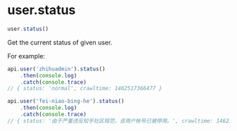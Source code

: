 # user.status

```javascript
user.status()
```

Get the current status of given user.

For example:

```javascript
api.user('zhihuadmin').status()
    .then(console.log)
    .catch(console.trace)
// { status: 'normal', crawltime: 1462517366477 }

api.user('fei-niao-bing-he').status()
    .then(console.log)
    .catch(console.trace)
// { status: '由于严重违反知乎社区规范，该用户帐号已被停用。', crawltime: 1462517393335 }
```
